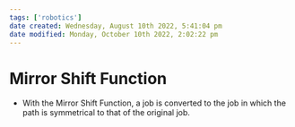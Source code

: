 ```yaml
---
tags: ['robotics']
date created: Wednesday, August 10th 2022, 5:41:04 pm
date modified: Monday, October 10th 2022, 2:02:22 pm
---
```


# Mirror Shift Function
- With the Mirror Shift Function, a job is converted to the job in which the path is symmetrical to that of the original job.



